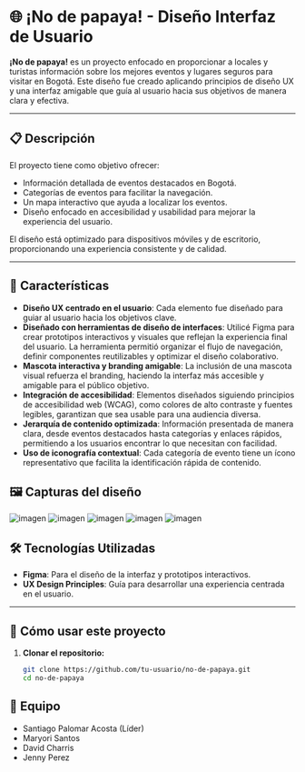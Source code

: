 # 🌐 ¡No de papaya! - Diseño Interfaz de Usuario

**¡No de papaya!** es un proyecto enfocado en proporcionar a locales y turistas información sobre los mejores eventos y lugares seguros para visitar en Bogotá. Este diseño fue creado aplicando principios de diseño UX y una interfaz amigable que guía al usuario hacia sus objetivos de manera clara y efectiva.

---

## 📋 Descripción

El proyecto tiene como objetivo ofrecer:
- Información detallada de eventos destacados en Bogotá.
- Categorías de eventos para facilitar la navegación.
- Un mapa interactivo que ayuda a localizar los eventos.
- Diseño enfocado en accesibilidad y usabilidad para mejorar la experiencia del usuario.

El diseño está optimizado para dispositivos móviles y de escritorio, proporcionando una experiencia consistente y de calidad.

---

## 🚀 Características
- **Diseño UX centrado en el usuario**: Cada elemento fue diseñado para guiar al usuario hacia los objetivos clave.  
- **Diseñado con herramientas de diseño de interfaces**: Utilicé Figma para crear prototipos interactivos y visuales que reflejan la experiencia final del usuario. La herramienta permitió organizar el flujo de navegación, definir componentes reutilizables y optimizar el diseño colaborativo.
- **Mascota interactiva y branding amigable**: La inclusión de una mascota visual refuerza el branding, haciendo la interfaz más accesible y amigable para el público objetivo.
- **Integración de accesibilidad**: Elementos diseñados siguiendo principios de accesibilidad web (WCAG), como colores de alto contraste y fuentes legibles, garantizan que sea usable para una audiencia diversa.
- **Jerarquía de contenido optimizada**: Información presentada de manera clara, desde eventos destacados hasta categorías y enlaces rápidos, permitiendo a los usuarios encontrar lo que necesitan con facilidad.
- **Uso de iconografía contextual**: Cada categoría de evento tiene un ícono representativo que facilita la identificación rápida de contenido.

## 🖼️ Capturas del diseño
![imagen](https://github.com/user-attachments/assets/9674355b-a34b-4edd-8df3-6e8ef15b841e)
![imagen](https://github.com/user-attachments/assets/066d91be-ad4e-4506-bd3e-36a8f86ccce0)
![imagen](https://github.com/user-attachments/assets/825fff12-fa17-4ed8-bc53-b49c818a778b)
![imagen](https://github.com/user-attachments/assets/aa8a322c-56c6-4d75-af8d-d223d5cf90fd)
![imagen](https://github.com/user-attachments/assets/2f5149aa-fdfb-47f8-840d-f26eba802281)




## 🛠️ Tecnologías Utilizadas

- **Figma**: Para el diseño de la interfaz y prototipos interactivos.
- **UX Design Principles**: Guía para desarrollar una experiencia centrada en el usuario.

---

## 🚀 Cómo usar este proyecto

1. **Clonar el repositorio:**
   ```bash
   git clone https://github.com/tu-usuario/no-de-papaya.git
   cd no-de-papaya

## 🤝 Equipo
- Santiago Palomar Acosta (Líder)
- Maryori Santos
- David Charris
- Jenny Perez
